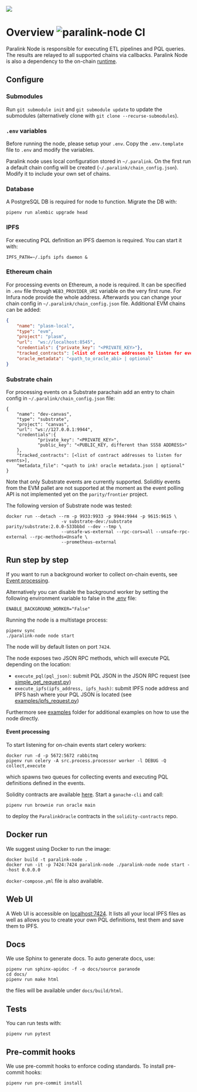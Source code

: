![](https://paralink.network/images/logo-sm-home.png)

# Overview ![paralink-node CI](https://github.com/paralink-network/paralink-node/workflows/paralink-node%20CI/badge.svg)

Paralink Node is responsible for executing ETL pipelines and PQL queries. The results are relayed to
all supported chains via callbacks. Paralink Node is also a dependency to the on-chain [runtime](https://github.com/paralink-network/paralink-substrate).

## Configure

### Submodules
Run `git submodule init` and `git submodule update` to update the submodules (alternatively clone with `git clone --recurse-submodules`).

### `.env` variables

Before running the node, please setup your `.env`. Copy the `.env.template` file to `.env` and modify the variables. 

Paralink node uses local configuration stored in `~/.paralink`. On the first run a default chain config will be created (`~/.paralink/chain_config.json`). Modify it to include your own set of chains.

### Database

A PostgreSQL DB is required for node to function. Migrate the DB with:

```
pipenv run alembic upgrade head
```

### IPFS

For executing PQL definition an IPFS daemon is required. You can start it with:

```
IPFS_PATH=~/.ipfs ipfs daemon &
```

### Ethereum chain

For processing events on Ethereum, a node is required. It can be specified in `.env` file through `WEB3_PROVIDER_URI` variable on the very first rune. For Infura node provide the whole address. Afterwards you can change your chain config in `~/.paralink/chain_config.json` file. Additional EVM chains can be added:

```json
{
	"name": "plasm-local",
	"type": "evm",
	"project": "plasm",
	"url":  "ws://localhost:8545",
	"credentials": {"private_key": "<PRIVATE_KEY>"},
	"tracked_contracts": [<list of contract addresses to listen for events>],
	"oracle_metadata": "<path_to_oracle_abi> | optional"
}
```

### Substrate chain

For processing events on a Substrate parachain add an entry to chain config in `~/.paralink/chain_config.json` file:


```
{
	"name": "dev-canvas",
	"type": "substrate",
	"project": "canvas",
	"url": "ws://127.0.0.1:9944",
	"credentials":{
			"private_key": "<PRIVATE_KEY>",
			"public_key": "<PUBLIC_KEY, different than SS58 ADDRESS>"
	},
	"tracked_contracts": [<list of contract addresses to listen for events>],
	"metadata_file": "<path to ink! oracle metadata.json | optional"
}
```


Note that only Substrate events are currently supported. Soliditiy events from the EVM pallet are not supported at the moment as the event polling API is not implemented yet on the `parity/frontier` project.

The following version of Substrate node was tested:

```
docker run --detach --rm -p 9933:9933 -p 9944:9944 -p 9615:9615 \
					 -v substrate-dev:/substrate parity/substrate:2.0.0-533bbbd --dev --tmp \
					 --unsafe-ws-external --rpc-cors=all --unsafe-rpc-external --rpc-methods=Unsafe \
					 --prometheus-external
```


## Run step by step

If you want to run a background worker to collect on-chain events, see [Event processing](#event-processing).

Alternatively you can disable the background worker by setting the following environment variable to false in the [.env](.env.template) file:

```
ENABLE_BACKGROUND_WORKER="False"
```

Running the node is a multistage process:

```
pipenv sync
./paralink-node node start
```

The node will by default listen on port `7424`.

The node exposes two JSON RPC methods, which will execute PQL depending on the location:
 - `execute_pql(pql_json)`: submit PQL JSON in the JSON RPC request (see [simple_get_request.py](examples/simple_get_request.py))
 - `execute_ipfs(ipfs_address, ipfs_hash)`: submit IPFS node address and IPFS hash where your PQL JSON is located (see [examples/ipfs_request.py](examples/ipfs_request.py))

Furthermore see [examples](examples) folder for additional examples on how to use the node directly.

#### Event processing

To start listening for on-chain events start celery workers:

```
docker run -d -p 5672:5672 rabbitmq
pipenv run celery -A src.process.processor worker -l DEBUG -Q collect,execute
```

which spawns two queues for collecting events and executing PQL definitions defined in the events.

Solidity contracts are available [here](https://github.com/paralink-network/solidity-contracts). Start a `ganache-cli` and call:

```
pipenv run brownie run oracle main
```

to deploy the `ParalinkOracle` contracts in the `solidity-contracts` repo.

## Docker run

We suggest using Docker to run the image:

```
docker build -t paralink-node .
docker run -it -p 7424:7424 paralink-node ./paralink-node node start --host 0.0.0.0
```

`docker-compose.yml` file is also available.


## Web UI

A Web UI is accessible on [localhost:7424](http://localhost:7424). It lists all your local IPFS files as well as allows you to create your own PQL definitions, test them and save them to IPFS.

## Docs

We use Sphinx to generate docs. To auto generate docs, use:

```
pipenv run sphinx-apidoc -f -o docs/source paranode
cd docs/
pipenv run make html
```

the files will be available under `docs/build/html`.


## Tests

You can run tests with:

```
pipenv run pytest
```

## Pre-commit hooks

We use pre-commit hooks to enforce coding standards. To install pre-commit hooks:

```
pipenv run pre-commit install
```
